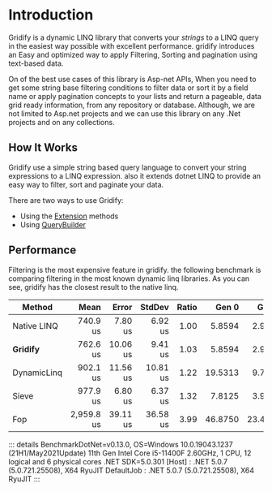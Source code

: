 # Introduction

Gridify is a dynamic LINQ library that converts your *strings* to a LINQ query in the easiest way possible with excellent performance.
gridify introduces an Easy and optimized way to apply Filtering, Sorting and pagination using text-based data.

On of the best use cases of this library is Asp-net APIs, When you need to get some string base filtering conditions to filter data or sort it by a field name or apply pagination concepts to your lists and return a pageable, data grid ready information, from any repository or database. Although, we are not limited to Asp.net projects and we can use this library on any .Net projects and on any collections.

## How It Works

Gridify use a simple string based query language to convert your string expressions to a LINQ expression.
also it extends dotnet LINQ to provide an easy way to filter, sort and paginate your data.

There are two ways to use Gridify:

- Using the [Extension](/guide/extensions.html) methods
- Using [QueryBuilder](/guide/querybuilder.html)

## Performance

Filtering is the most expensive feature in gridify. the following benchmark is comparing filtering in the most known dynamic linq libraries. As you can see, gridify has the closest result to the native linq.


|      Method |       Mean |    Error |   StdDev | Ratio |   Gen 0 |   Gen 1 | Allocated |
|------------ |-----------:|---------:|---------:|------:|--------:|--------:|----------:|
| Native LINQ |   740.9 us |  7.80 us |  6.92 us |  1.00 |  5.8594 |  2.9297 |     37 KB |
| **Gridify** |   762.6 us | 10.06 us |  9.41 us |  1.03 |  5.8594 |  2.9297 |     39 KB |
| DynamicLinq |   902.1 us | 11.56 us | 10.81 us |  1.22 | 19.5313 |  9.7656 |    122 KB |
|       Sieve |   977.9 us |  6.80 us |  6.37 us |  1.32 |  7.8125 |  3.9063 |     54 KB |
|         Fop | 2,959.8 us | 39.11 us | 36.58 us |  3.99 | 46.8750 | 23.4375 |    306 KB |

::: details
BenchmarkDotNet=v0.13.0, OS=Windows 10.0.19043.1237 (21H1/May2021Update)
11th Gen Intel Core i5-11400F 2.60GHz, 1 CPU, 12 logical and 6 physical cores
.NET SDK=5.0.301
[Host]     : .NET 5.0.7 (5.0.721.25508), X64 RyuJIT
DefaultJob : .NET 5.0.7 (5.0.721.25508), X64 RyuJIT
:::
